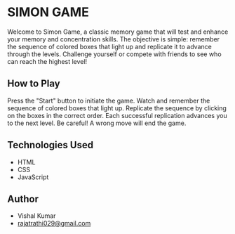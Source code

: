 # SIMON GAME
Welcome to Simon Game, a classic memory game that will test and enhance your memory and concentration skills. The objective is simple: remember the sequence of colored boxes that light up and replicate it to advance through the levels. Challenge yourself or compete with friends to see who can reach the highest level!


## How to Play
Press the "Start" button to initiate the game.
Watch and remember the sequence of colored boxes that light up.
Replicate the sequence by clicking on the boxes in the correct order.
Each successful replication advances you to the next level.
Be careful! A wrong move will end the game.
## Technologies Used
- HTML
- CSS
- JavaScript

## Author
- Vishal Kumar
- rajatrathi029@gmail.com
